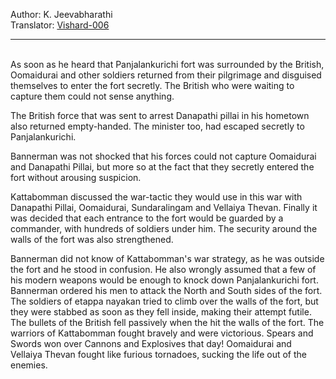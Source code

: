 
Author: K. Jeevabharathi  
Translator: [Vishard-006](https://github.com/Vishard-006)

---
<br>
As soon as he heard that Panjalankurichi fort was surrounded by the British, Oomaidurai and other soldiers returned from their pilgrimage and disguised themselves to enter the fort secretly. The British who were waiting to capture them could not sense anything.

The British force that was sent to arrest Danapathi pillai in his hometown also returned empty-handed. The minister too, had escaped secretly to Panjalankurichi. 

Bannerman was not shocked that his forces could not capture Oomaidurai and Danapathi Pillai, but more so at the fact that they secretly entered the fort without arousing suspicion.

Kattabomman discussed the war-tactic they would use in this war with Danapathi Pillai, Oomaidurai, Sundaralingam and Vellaiya Thevan. Finally it was decided that each entrance to the fort would be guarded by a commander, with hundreds of soldiers under him. The security around the walls of the fort was also strengthened. 

Bannerman did not know of Kattabomman's war strategy, as he was outside the fort and he stood in confusion. He also wrongly assumed that a few of his modern weapons would be enough to knock down Panjalankurichi fort. Bannerman ordered his men to attack the North and South sides of the fort. The soldiers of etappa nayakan tried to climb over the walls of the fort, but they were stabbed as soon as they fell inside, making their attempt futile. The bullets of the British fell passively when the hit the walls of the fort. The warriors of Kattabomman fought bravely and were victorious. Spears and Swords won over Cannons and Explosives that day! Oomaidurai and Vellaiya Thevan fought like furious tornadoes, sucking the life out of the enemies. 

